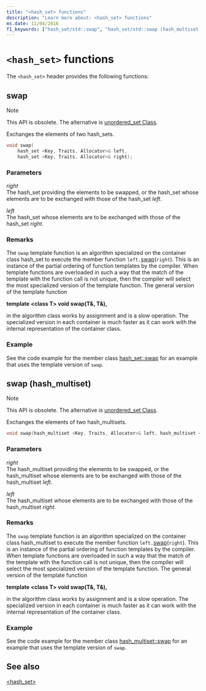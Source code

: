 ```yaml
---
title: "<hash_set> functions"
description: "Learn more about: <hash_set> functions"
ms.date: 11/04/2016
f1_keywords: ["hash_set/std::swap", "hash_set/std::swap (hash_multiset)"]
---
```

# `<hash_set>` functions

The `<hash_set>` header provides the following functions:

## <a name="swap"></a> swap

> [!NOTE]
> This API is obsolete. The alternative is [unordered_set Class](../standard-library/unordered-set-class.md).

Exchanges the elements of two hash_sets.

```cpp
void swap(
    hash_set <Key, Traits, Allocator>& left,
    hash_set <Key, Traits, Allocator>& right);
```

### Parameters

*right*\
The hash_set providing the elements to be swapped, or the hash_set whose elements are to be exchanged with those of the hash_set *left*.

*left*\
The hash_set whose elements are to be exchanged with those of the hash_set *right*.

### Remarks

The `swap` template function is an algorithm specialized on the container class hash_set to execute the member function `left.`[swap](../standard-library/hash-set-class.md#swap)(`right`). This is an instance of the partial ordering of function templates by the compiler. When template functions are overloaded in such a way that the match of the template with the function call is not unique, then the compiler will select the most specialized version of the template function. The general version of the template function

**template \<class T> void swap(T&, T&),**

in the algorithm class works by assignment and is a slow operation. The specialized version in each container is much faster as it can work with the internal representation of the container class.

### Example

See the code example for the member class [hash_set::swap](../standard-library/hash-set-class.md#swap) for an example that uses the template version of `swap`.

## <a name="swap_hash_multiset"></a> swap (hash_multiset)

> [!NOTE]
> This API is obsolete. The alternative is [unordered_set Class](../standard-library/unordered-set-class.md).

Exchanges the elements of two hash_multisets.

```cpp
void swap(hash_multiset <Key, Traits, Allocator>& left, hash_multiset <Key, Traits, Allocator>& right);
```

### Parameters

*right*\
The hash_multiset providing the elements to be swapped, or the hash_multiset whose elements are to be exchanged with those of the hash_multiset *left*.

*left*\
The hash_multiset whose elements are to be exchanged with those of the hash_multiset *right*.

### Remarks

The `swap` template function is an algorithm specialized on the container class hash_multiset to execute the member function `left.`[swap](../standard-library/hash-multiset-class.md#swap)(`right`). This is an instance of the partial ordering of function templates by the compiler. When template functions are overloaded in such a way that the match of the template with the function call is not unique, then the compiler will select the most specialized version of the template function. The general version of the template function

**template \<class T> void swap(T&, T&),**

in the algorithm class works by assignment and is a slow operation. The specialized version in each container is much faster as it can work with the internal representation of the container class.

### Example

See the code example for the member class [hash_multiset::swap](../standard-library/hash-multiset-class.md#swap) for an example that uses the template version of `swap`.

## See also

[<hash_set>](../standard-library/hash-set.md)

